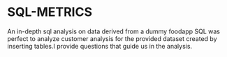 # SQL-METRICS
An in-depth sql analysis on data derived from a dummy foodapp
SQL was perfect to analyze customer analysis for the provided dataset created by inserting tables.I provide questions that guide us in the analysis.
